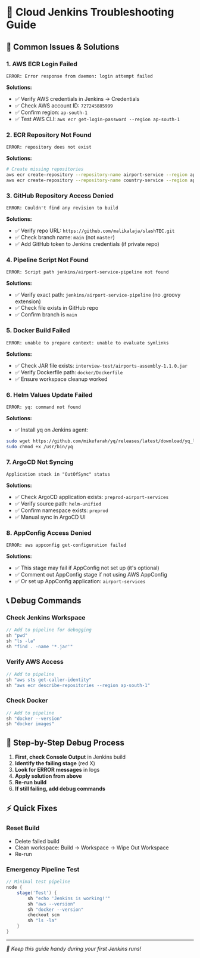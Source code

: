 # 🔧 Cloud Jenkins Troubleshooting Guide

## 🚨 Common Issues & Solutions

### 1. AWS ECR Login Failed
```
ERROR: Error response from daemon: login attempt failed
```
**Solutions:**
- ✅ Verify AWS credentials in Jenkins → Credentials  
- ✅ Check AWS account ID: `727245885999`
- ✅ Confirm region: `ap-south-1`
- ✅ Test AWS CLI: `aws ecr get-login-password --region ap-south-1`

### 2. ECR Repository Not Found
```
ERROR: repository does not exist
```
**Solutions:**
```bash
# Create missing repositories
aws ecr create-repository --repository-name airport-service --region ap-south-1
aws ecr create-repository --repository-name country-service --region ap-south-1
```

### 3. GitHub Repository Access Denied
```
ERROR: Couldn't find any revision to build
```
**Solutions:**
- ✅ Verify repo URL: `https://github.com/malikalaja/slashTEC.git`
- ✅ Check branch name: `main` (not `master`)
- ✅ Add GitHub token to Jenkins credentials (if private repo)

### 4. Pipeline Script Not Found
```
ERROR: Script path jenkins/airport-service-pipeline not found
```  
**Solutions:**
- ✅ Verify exact path: `jenkins/airport-service-pipeline` (no .groovy extension)
- ✅ Check file exists in GitHub repo
- ✅ Confirm branch is `main`

### 5. Docker Build Failed
```
ERROR: unable to prepare context: unable to evaluate symlinks
```
**Solutions:**
- ✅ Check JAR file exists: `interview-test/airports-assembly-1.1.0.jar`
- ✅ Verify Dockerfile path: `docker/Dockerfile`
- ✅ Ensure workspace cleanup worked

### 6. Helm Values Update Failed
```
ERROR: yq: command not found
```
**Solutions:**
- ✅ Install yq on Jenkins agent:
```bash
sudo wget https://github.com/mikefarah/yq/releases/latest/download/yq_linux_amd64 -O /usr/bin/yq
sudo chmod +x /usr/bin/yq
```

### 7. ArgoCD Not Syncing
```
Application stuck in "OutOfSync" status
```
**Solutions:**
- ✅ Check ArgoCD application exists: `preprod-airport-services`
- ✅ Verify source path: `helm-unified`
- ✅ Confirm namespace exists: `preprod`
- ✅ Manual sync in ArgoCD UI

### 8. AppConfig Access Denied
```
ERROR: aws appconfig get-configuration failed
```
**Solutions:**
- ✅ This stage may fail if AppConfig not set up (it's optional)
- ✅ Comment out AppConfig stage if not using AWS AppConfig
- ✅ Or set up AppConfig application: `airport-services`

## 📞 Debug Commands

### Check Jenkins Workspace
```groovy
// Add to pipeline for debugging
sh "pwd"
sh "ls -la"
sh "find . -name '*.jar'"
```

### Verify AWS Access
```groovy
// Add to pipeline
sh "aws sts get-caller-identity"
sh "aws ecr describe-repositories --region ap-south-1"
```

### Check Docker
```groovy  
// Add to pipeline
sh "docker --version"
sh "docker images"
```

## 🎯 Step-by-Step Debug Process

1. **First, check Console Output** in Jenkins build
2. **Identify the failing stage** (red X)
3. **Look for ERROR messages** in logs
4. **Apply solution from above**
5. **Re-run build**
6. **If still failing, add debug commands**

## ⚡ Quick Fixes

### Reset Build
- Delete failed build
- Clean workspace: Build → Workspace → Wipe Out Workspace
- Re-run

### Emergency Pipeline Test
```groovy
// Minimal test pipeline
node {
    stage('Test') {
        sh "echo 'Jenkins is working!'"
        sh "aws --version"
        sh "docker --version"
        checkout scm
        sh "ls -la"
    }
}
```

---
*🔧 Keep this guide handy during your first Jenkins runs!*
